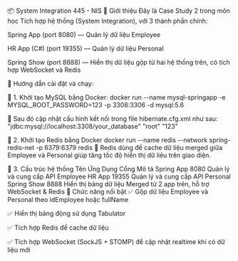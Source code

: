 📦 System Integration 445 - NIS
🎯 Giới thiệu
Đây là Case Study 2 trong môn học Tích hợp hệ thống (System Integration), với 3 thành phần chính:

Spring App (port 8080) — Quản lý dữ liệu Employee

HR App (C#) (port 19355) — Quản lý dữ liệu Personal

Spring Show (port 8888) — Hiển thị dữ liệu gộp từ hai hệ thống trên, có tích hợp WebSocket và Redis

🚀 Hướng dẫn cài đặt và chạy:

🐬 1. Khởi tạo MySQL bằng Docker:
docker run --name mysql-springapp -e MYSQL_ROOT_PASSWORD=123 -p 3308:3306 -d mysql:5.6

🔧 Sau đó cập nhật cấu hình kết nối trong file hibernate.cfg.xml như sau:
"<property name="connection.url">jdbc:mysql://localhost:3308/your_database</property>"
"<property name="connection.username">root</property>"
"<property name="connection.password">123</property>"

🧠 2. Khởi tạo Redis bằng Docker
docker run --name redis --network spring-redis-net -p 6379:6379 redis
📌 Redis dùng để cache dữ liệu merged giữa Employee và Personal giúp tăng tốc độ hiển thị dữ liệu trên giao diện.

🧩 3. Cấu trúc hệ thống
Tên Ứng Dụng	    Cổng	         Mô tả
Spring App	      8080	     Quản lý và cung cấp API Employee
HR App	          19355	     Quản lý và cung cấp API Personal
Spring Show	      8888	     Hiển thị bảng dữ liệu Merged từ 2 app trên, hỗ trợ WebSocket & Redis
🔄 Chức năng nổi bật
✅ Gộp dữ liệu Employee và Personal theo idEmployee hoặc fullName

✅ Hiển thị bảng động sử dụng Tabulator

✅ Tích hợp Redis để cache dữ liệu

✅ Tích hợp WebSocket (SockJS + STOMP) để cập nhật realtime khi có dữ liệu mới
